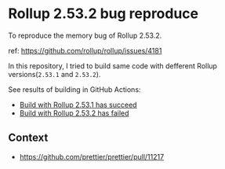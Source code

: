 # Rollup 2.53.2 bug reproduce

To reproduce the memory bug of Rollup 2.53.2.

ref: https://github.com/rollup/rollup/issues/4181

In this repository, I tried to build same code with defferent Rollup versions(`2.53.1` and `2.53.2`).

See results of building in GitHub Actions:

- [Build with Rollup 2.53.1 has succeed](https://github.com/sosukesuzuki-sandbox/rollup-2.53.2-bug-reproduce/runs/3101870864?check_suite_focus=true)
- [Build with Rollup 2.53.2 has failed](https://github.com/sosukesuzuki-sandbox/rollup-2.53.2-bug-reproduce/actions/runs/1044442869)

## Context

- https://github.com/prettier/prettier/pull/11217
